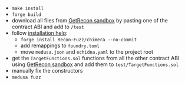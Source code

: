- `make install`
- `forge build`
- download all files from [GetRecon sandbox](https://getrecon.xyz/tools/sandbox) by pasting one of the contract ABI and add to `/test`
- follow [installation help](https://getrecon.xyz/installation-help):
  - `forge install Recon-Fuzz/chimera --no-commit`
  - add remappings to `foundry.toml`
  - move `medusa.json` and `echidna.yaml` to the project root
- get the `TargetFunctions.sol` functions from all the other contract ABI using [GetRecon sandbox](https://getrecon.xyz/tools/sandbox) and add them to `test/TargetFunctions.sol` 
- manually fix the constructors
- `medusa fuzz`
